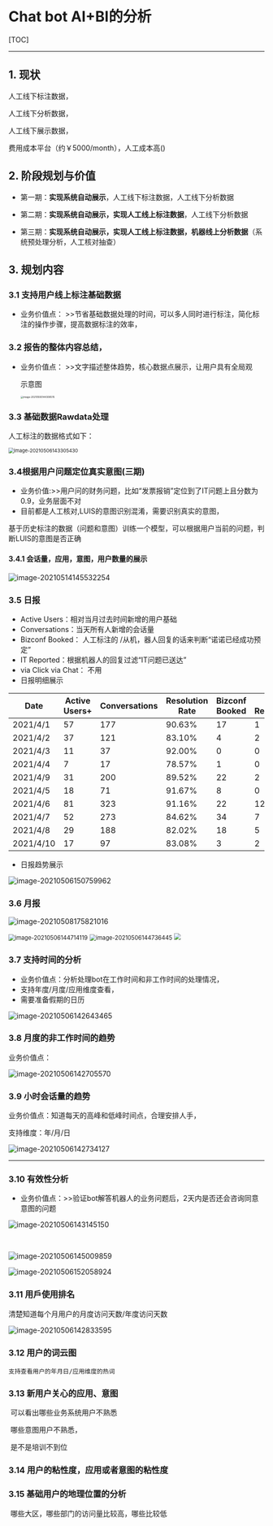 

# Chat bot AI+BI的分析

[TOC]

------



## 1. **现状**

人工线下标注数据，

人工线下分析数据，

人工线下展示数据，

费用成本平台（约￥5000/month），人工成本高()

## 2.  阶段规划与价值

- 第一期：**实现系统自动展示**，人工线下标注数据，人工线下分析数据

- 第二期：**实现系统自动展示，实现人工线上标注数据**，人工线下分析数据

- 第三期：**实现系统自动展示，实现人工线上标注数据，机器线上分析数据**（系统预处理分析，人工核对抽查）

##   3. 规划内容

### 3.1 支持用户线上标注基础数据

- 业务价值点：   >>节省基础数据处理的时间，可以多人同时进行标注，简化标注的操作步骤，提高数据标注的效率，

### 3.2  报告的整体内容总结，

- 业务价值点： >>文字描述整体趋势，核心数据点展示，让用户具有全局观

  示意图

  <img src="D:\sourcecode\opensource\jdcGuideBook\images\image-20210506144308576.png" alt="image-20210506144308576" style="zoom: 33%;" />

### 3.3 基础数据Rawdata处理

   人工标注的数据格式如下：

   <img src="C:\Users\KevinLiu\AppData\Roaming\Typora\typora-user-images\image-20210506143305430.png" alt="image-20210506143305430" style="zoom:67%;" />

   

 ### 3.4根据用户问题定位真实意图(三期)

   -  业务价值:>>用户问的财务问题，比如“发票报销”定位到了IT问题上且分数为0.9，业务层面不对
   - 目前都是人工核对,LUIS的意图识别混淆，需要识别真实的意图，

   基于历史标注的数据（问题和意图）训练一个模型，可以根据用户当前的问题，判断LUIS的意图是否正确

#### 3.4.1 会话量，应用，意图，用户数量的展示

   ![image-20210514145532254](C:\Users\KevinLiu\AppData\Roaming\Typora\typora-user-images\image-20210514145532254.png)

 ### 3.5 **日报**

   - Active Users：相对当月过去时间新增的用户基础
   - Conversations：当天所有人新增的会话量
   - Bizconf Booked： 人工标注的   /从机，器人回复的话来判断“诺诺已经成功预定”
   - IT Reported：根据机器人的回复过滤“IT问题已送达”
   - via Click  via Chat： 不用
   - 日报明细展示

| Date      | Active Users+ | Conversations | Resolution Rate | Bizconf Booked | IT Reported | via Click | via Chat | IT     Right | Fin     Right |
| --------- | ------------- | ------------- | --------------- | -------------- | ----------- | --------- | -------- | ------------ | ------------- |
| 2021/4/1  | 57            | 177           | 90.63%          | 17             | 1           | 13        | 164      | 55           | 32            |
| 2021/4/2  | 37            | 121           | 83.10%          | 4              | 2           | 7         | 114      | 46           | 13            |
| 2021/4/3  | 11            | 37            | 92.00%          | 0              | 0           | 12        | 25       | 21           | 2             |
| 2021/4/4  | 7             | 17            | 78.57%          | 1              | 0           | 1         | 16       | 9            | 2             |
| 2021/4/9  | 31            | 200           | 89.52%          | 22             | 2           | 11        | 189      | 68           | 26            |
| 2021/4/5  | 18            | 71            | 91.67%          | 8              | 0           | 8         | 63       | 30           | 2             |
| 2021/4/6  | 81            | 323           | 91.16%          | 22             | 12          | 36        | 287      | 141          | 23            |
| 2021/4/7  | 52            | 273           | 84.62%          | 34             | 7           | 30        | 243      | 92           | 18            |
| 2021/4/8  | 29            | 188           | 82.02%          | 18             | 5           | 14        | 174      | 60           | 13            |
| 2021/4/10 | 17            | 97            | 83.08%          | 3              | 2           | 12        | 85       | 48           | 6             |

 - 日报趋势展示

![image-20210506150759962](C:\Users\KevinLiu\AppData\Roaming\Typora\typora-user-images\image-20210506150759962.png)

 ### 3.6 月报


![image-20210508175821016](C:\Users\KevinLiu\AppData\Roaming\Typora\typora-user-images\image-20210508175821016.png)

 <img src="C:\Users\KevinLiu\AppData\Roaming\Typora\typora-user-images\image-20210506144714119.png" alt="image-20210506144714119" style="zoom: 80%;" />

 <img src="C:\Users\KevinLiu\AppData\Roaming\Typora\typora-user-images\image-20210506144736445.png" alt="image-20210506144736445" style="zoom: 80%;" />

   <img src="D:\sourcecode\opensource\jdcGuideBook\images\image-20210506141609419.png" style="zoom: 80%;" />

 ### 3.7 支持时间的分析
   - 业务价值点：分析处理bot在工作时间和非工作时间的处理情况，
   - 支持年度/月度/应用维度查看，
   - 需要准备假期的日历

   ![image-20210506142643465](C:\Users\KevinLiu\AppData\Roaming\Typora\typora-user-images\image-20210506142643465.png)

 ### 3.8 月度的非工作时间的趋势

   业务价值点：

   ![image-20210506142705570](C:\Users\KevinLiu\AppData\Roaming\Typora\typora-user-images\image-20210506142705570.png)

### 3.9  小时会话量的趋势

业务价值点：知道每天的高峰和低峰时间点，合理安排人手，

支持维度：年/月/日

![image-20210506142734127](C:\Users\KevinLiu\AppData\Roaming\Typora\typora-user-images\image-20210506142734127.png)

--------------------------

### 3.10 有效性分析

- 业务价值点：>>验证bot解答机器人的业务问题后，2天内是否还会咨询同意意图的问题

![image-20210506143145150](D:\sourcecode\jdcGuideBook\images\image-20210506143145150.png)


​    

![image-20210506145009859](C:\Users\KevinLiu\AppData\Roaming\Typora\typora-user-images\image-20210506145009859.png)

![image-20210506152058924](C:\Users\KevinLiu\AppData\Roaming\Typora\typora-user-images\image-20210506152058924.png)

### 3.11 用戶使用排名

清楚知道每个月用户的月度访问天数/年度访问天数

![image-20210506142833595](C:\Users\KevinLiu\AppData\Roaming\Typora\typora-user-images\image-20210506142833595.png)

### 3.12 用户的词云图

    支持查看用户的年月日/应用维度的热词

### 3.13 新用户关心的应用、意图

​     可以看出哪些业务系统用户不熟悉

​     哪些意图用户不熟悉，

​     是不是培训不到位

### 3.14 用户的粘性度，应用或者意图的粘性度

### 3.15  基础用户的地理位置的分析

​     哪些大区，哪些部门的访问量比较高，哪些比较低

